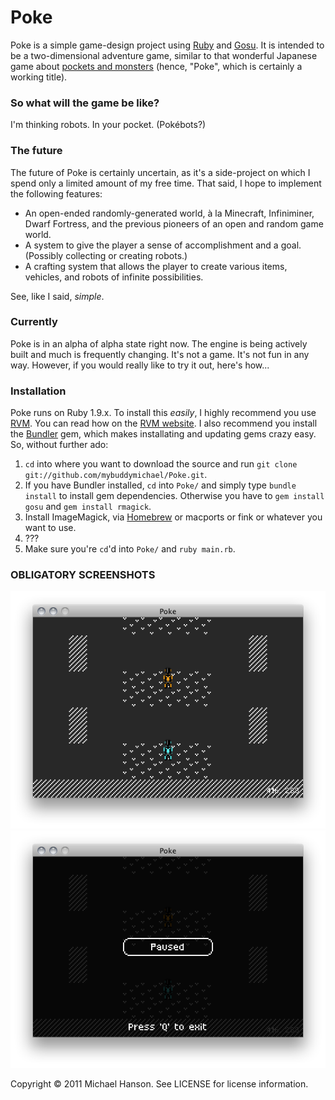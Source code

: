 # Poke

Poke is a simple game-design project using [Ruby] and [Gosu]. It is intended to
be a two-dimensional adventure game, similar to that wonderful Japanese game
about [pockets and monsters] \(hence, "Poke", which is certainly a working
title).

### So what will the game be like?

I'm thinking robots. In your pocket. (Pokébots?)

### The future

The future of Poke is certainly uncertain, as it's a side-project on which I
spend only a limited amount of my free time. That said, I hope to implement the
following features:

- An open-ended randomly-generated world, à la Minecraft, Infiniminer, Dwarf
  Fortress, and the previous pioneers of an open and random game world.
- A system to give the player a sense of accomplishment and a goal. (Possibly
  collecting or creating robots.)
- A crafting system that allows the player to create various items, vehicles,
  and robots of infinite possibilities.

See, like I said, *simple*.

### Currently

Poke is in an alpha of alpha state right now. The engine is being actively built
and much is frequently changing. It's not a game. It's not fun in any way.
However, if you would really like to try it out, here's how...

### Installation

Poke runs on Ruby 1.9.x. To install this *easily*, I highly recommend you use
[RVM]. You can read how on the [RVM website][RVM]. I also recommend you install
the [Bundler] gem, which makes installating and updating gems crazy easy. So,
without further ado:

1. `cd` into where you want to download the source and run `git clone
   git://github.com/mybuddymichael/Poke.git`.
2. If you have Bundler installed, `cd` into `Poke/` and simply type `bundle
   install` to install gem dependencies. Otherwise you have to `gem install
   gosu` and  `gem install rmagick`.
3. Install ImageMagick, via [Homebrew] or macports or fink or whatever you want
   to use.
4. ???
5. Make sure you're `cd`'d into `Poke/` and `ruby main.rb`.

### OBLIGATORY SCREENSHOTS

![](https://github.com/mybuddymichael/Poke/raw/master/screenshots/screenshot.png)
![](https://github.com/mybuddymichael/Poke/raw/master/screenshots/screenshot_paused.png)

Copyright © 2011 Michael Hanson. See LICENSE for license information.


[Ruby]: http://www.ruby-lang.org/en/
[Gosu]: http://libgosu.org/
[pockets and monsters]: http://en.wikipedia.org/wiki/Pokémon_(video_game_series)
[RVM]: https://rvm.beginrescueend.com/
[Bundler]: http://gembundler.com/
[Homebrew]: http://mxcl.github.com/homebrew/
